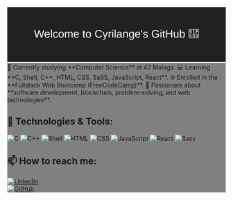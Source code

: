 <img src="https://raw.githubusercontent.com/Cyrilange/Cyrilange/main/banner.svg" alt="Cyrilange Banner">
<div style="background: grey">
🏫 Currently studying **Computer Science** at 42 Malaga.  
💻 Learning **C, Shell, C++, HTML, CSS, SaSS, JavaScript, React**.  
🌐 Enrolled in the **Fullstack Web Bootcamp (FreeCodeCamp)**.  
🚀 Passionate about **software development, blockchain, problem-solving, and web technologies**.  

## 🔧 Technologies & Tools:
![C](https://img.shields.io/badge/-C-00599C?style=flat-square&logo=c&logoColor=white)
![C++](https://img.shields.io/badge/-C++-00599C?style=flat-square&logo=c%2B%2B&logoColor=white)
![Shell](https://img.shields.io/badge/-Shell_Scripting-4EAA25?style=flat-square&logo=gnu-bash&logoColor=white)
![HTML](https://img.shields.io/badge/-HTML-E34F26?style=flat-square&logo=html5&logoColor=white)
![CSS](https://img.shields.io/badge/-CSS-1572B6?style=flat-square&logo=css3&logoColor=white)
![JavaScript](https://img.shields.io/badge/-JavaScript-F7DF1E?style=flat-square&logo=javascript&logoColor=black)
![React](https://img.shields.io/badge/-React-61DAFB?style=flat-square&logo=react&logoColor=black)
![Sass](https://img.shields.io/badge/-Sass-CC6699?style=flat-square&logo=sass&logoColor=white)

## 📫 How to reach me:
[![LinkedIn](https://img.shields.io/badge/-LinkedIn-0077B5?style=flat-square&logo=linkedin&logoColor=white)](https://www.linkedin.com/in/cyril-salamite-270270197/?originalSubdomain=es)  
[![GitHub](https://img.shields.io/badge/-GitHub-181717?style=flat-square&logo=github&logoColor=white)](https://github.com/Cyrilange)  
</div>

